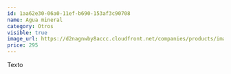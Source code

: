 ```yaml
---
id: 1aa62e30-06a0-11ef-b690-153af3c90708
name: Agua mineral
category: Otros
visible: true
image_url: https://d2nagnwby8accc.cloudfront.net/companies/products/images/800/b3b90e04-4b09-44a4-800d-689bb31baf0d.jpg
price: 295
---
```


Texto
